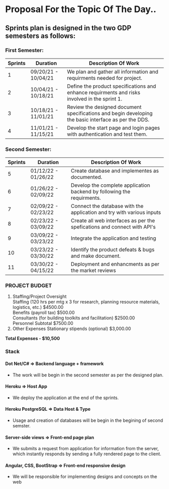 # Proposal For the Topic Of The Day..

## Sprints plan is designed in the two GDP semesters as follows: 

### First Semester: 

| Sprints | Duration            | Description Of Work                                                                                  |   
|---------|---------------------|------------------------------------------------------------------------------------------------------|
| 1       | 09/20/21 - 10/04/21 | We plan and gather all information and requirments needed for project.                               |
| 2       | 10/04/21 - 10/18/21 | Define the product specifications and enhance requirments and  risks involved in the sprint 1.       |
| 3       | 10/18/21 - 11/01/21 | Review the designed document specifications and begin developing the basic interface as per the DDS. |
| 4       | 11/01/21 - 11/15/21 | Develop the start page and login pages with authentication and test them.                            |

### Second Semester: 

| Sprints | Duration            | Description Of Work                                                                                  |   
|---------|---------------------|------------------------------------------------------------------------------------------------------|
| 5       | 01/12/22 - 01/26/22 | Create database and implementes as documented.                                                       |
| 6       | 01/26/22 - 02/09/22 | Develop the complete application backend by following the requirments.                               |
| 7       | 02/09/22 - 02/23/22 | Connect the database with the application and try with various inputs                                |
| 8       | 02/23/22 - 03/09/22 | Create all web interfaces as per the spefications and connect with API's                             |
| 9       | 03/09/22 - 03/23/22 | Integrate the application and testing                                                                |
| 10      | 03/23/22 - 03/30/22 | Identify the product defeats & bugs and make document.                                               |
| 11      | 03/30/22 - 04/15/22 | Deployment and enhancments as per the market reviews                                                 |

### PROJECT BUDGET
  1. Staffing/Project Oversight <br>
        Staffing (120 hrs per mtg x 3 for research, planning resource materials, logistics, etc.)               $4500.00  <br>
        Benefits (payroll tax)                                                                                 $500.00  <br>
        Consultants (for building toolkits and facilitation)                                                   $2500.00 <br>
        Personnel Subtotal                                                                                     $7500.00 <br>
  2. Other Expenses
      Stationary stipends (optional)                                                                              $3,000.00 <br>
      
  <b> Total Expenses - $10,500</b>
  
### Stack 
  

####  Dot Net/C#  => Backend language + framework 

- The work will be begin in the second semester as per the designed plan.

#### Heroku => Host App

- We deploy the application at the end of the sprints.

#### Heroku PostgreSQL => Data Host & Type

- Usage and creation of databases will be begin in the begining of second semster.

#### Server-side views => Front-end page plan 

- We submits a request from application for information from the server, which instantly responds by sending a fully rendered page to the client.

#### Angular, CSS, BootStrap => Front-end responsive design 

- We will be responsible for implementing designs and concepts on the web
